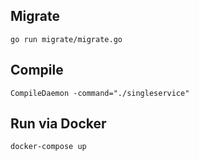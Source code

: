 ## Migrate
```
go run migrate/migrate.go
```

## Compile
```
CompileDaemon -command="./singleservice"
```

## Run via Docker
```
docker-compose up
```
